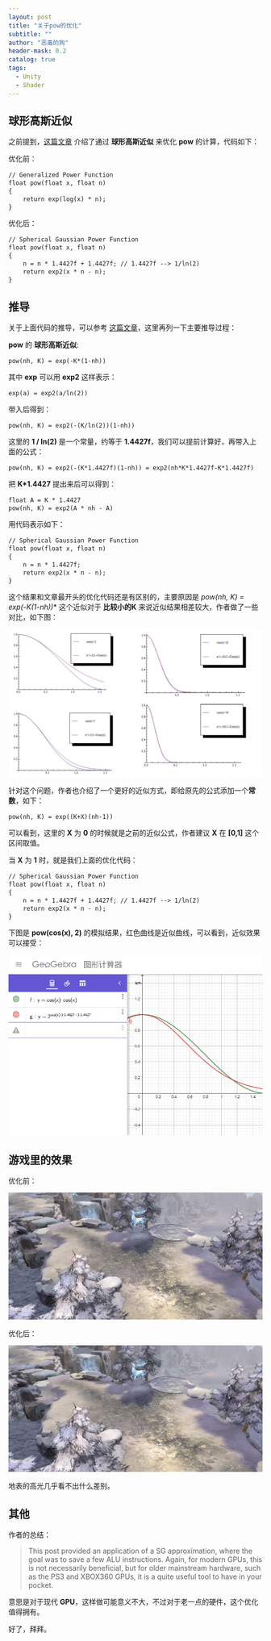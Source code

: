 ```yaml
---
layout: post
title: "关于pow的优化"
subtitle: ""
author: "恶毒的狗"
header-mask: 0.2
catalog: true
tags:
  - Unity
  - Shader
---
```


## 球形高斯近似

之前提到，[这篇文章](https://colinbarrebrisebois.com/2012/04/09/approximating-translucency-revisited-with-simplified-spherical-gaussian/) 介绍了通过 **球形高斯近似** 来优化 **pow** 的计算，代码如下：

优化前：

```
// Generalized Power Function
float pow(float x, float n)
{
    return exp(log(x) * n);
}
```

优化后：

```
// Spherical Gaussian Power Function 
float pow(float x, float n)
{
    n = n * 1.4427f + 1.4427f; // 1.4427f --> 1/ln(2)
    return exp2(x * n - n);
}
```

## 推导

关于上面代码的推导，可以参考 [这篇文章](https://seblagarde.wordpress.com/2012/06/03/spherical-gaussien-approximation-for-blinn-phong-phong-and-fresnel/)，这里再列一下主要推导过程：

**pow** 的 **球形高斯近似**:

```
pow(nh, K) = exp(-K*(1-nh))
```

其中 **exp** 可以用 **exp2** 这样表示：

```
exp(a) = exp2(a/ln(2))
```

带入后得到：

```
pow(nh, K) = exp2(-(K/ln(2))(1-nh))
```

这里的 **1 / ln(2)** 是一个常量，约等于 **1.4427f**，我们可以提前计算好，再带入上面的公式：

```
pow(nh, K) = exp2(-(K*1.4427f)(1-nh)) = exp2(nh*K*1.4427f-K*1.4427f)
```

把 **K*1.4427** 提出来后可以得到：

```
float A = K * 1.4427
pow(nh, K) = exp2(A * nh - A)
```

用代码表示如下：

```
// Spherical Gaussian Power Function 
float pow(float x, float n)
{
    n = n * 1.4427f;
    return exp2(x * n - n);
}
```

这个结果和文章最开头的优化代码还是有区别的，主要原因是 **pow(nh, K) = exp(-K*(1-nh))** 这个近似对于 **比较小的K** 来说近似结果相差较大，作者做了一些对比，如下图：

![](/img/sga-pow-opt/screenshot1.png)


针对这个问题，作者也介绍了一个更好的近似方式，即给原先的公式添加一个**常数**，如下：

```
pow(nh, K) = exp((K+X)(nh-1))
```

可以看到，这里的 **X** 为 **0** 的时候就是之前的近似公式，作者建议 **X** 在 **[0,1]** 这个区间取值。

当 **X** 为 **1** 时，就是我们上面的优化代码：

```
// Spherical Gaussian Power Function 
float pow(float x, float n)
{
    n = n * 1.4427f + 1.4427f; // 1.4427f --> 1/ln(2)
    return exp2(x * n - n);
}
```

下图是 **pow(cos(x), 2)** 的模拟结果，红色曲线是近似曲线，可以看到，近似效果可以接受： 

![](/img/sga-pow-opt/screenshot2.png)

## 游戏里的效果

优化前：

![](/img/sga-pow-opt/screenshot3.png)

优化后：

![](/img/sga-pow-opt/screenshot4.png)

地表的高光几乎看不出什么差别。

## 其他

作者的总结：

> This post provided an application of a SG approximation, where the goal was to save a few ALU instructions. Again, for modern GPUs, this is not necessarily beneficial, but for older mainstream hardware, such as the PS3 and XBOX360 GPUs, it is a quite useful tool to have in your pocket.

意思是对于现代 **GPU**，这样做可能意义不大，不过对于老一点的硬件，这个优化值得拥有。

好了，拜拜。




































































































































































